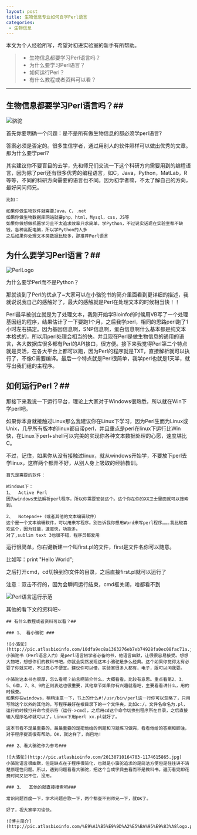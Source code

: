 ```yaml
---
layout: post
title: 生物信息专业如何自学Perl语言
categories:
 - 生物信息
---
```


本文为个人经验所写，希望对初进实验室的新手有所帮助。
>* 生物信息都要学习Perl语言吗？
>* 为什么要学习Perl语言？
>* 如何运行Perl？
>* 有什么教程或者资料可以看？

***

## 生物信息都要学习Perl语言吗？##

![骆驼](http://pic.atlasbioinfo.com/u=1476464461,742736999&fm=27&gp=0.jpg)

首先你要明确一个问题：是不是所有做生物信息的都必须学perl语言?

答案必须是否定的。很多生信学者，通过用别人的软件照样可以做出优秀的文章。那为什么要学perl?

其实建议你不要盲目的去学，先和师兄们交流一下这个科研方向需要用到的编程语言，因为除了perl还有很多优秀的编程语言，如C，Java，Python，MatLab，R等等，不同的科研方向需要的语言也不同。因为初学者嘛，不太了解自己的方向，最好问问师兄。

```
比如：

如果你做生物软件就需要Java，C，.net
如果你做生物数据库网站就要php，html，Mysql，css，JS等
如果你做想做机器学习且不太追求效率只求简单，学Python，不过说实话现在实验室都不缺钱，各种高配电脑，所以学Python的人多
之后如果你处理文本类数据比较多，那推荐Perl语言

```
    
## 为什么要学习Perl语言？##

![PerlLogo](http://pic.atlasbioinfo.com/PerlLogo.jpg)

为什么要学Perl而不是Python？

那就谈到了Perl的优点了~大家可以在小骆驼书的简介里面看到更详细的描述，我就说说我自己的感触好了，最大的感触就是Perl在处理文本的时候相当快！！

Perl最早被创立就是为了处理文本，我刚开始学Bioinfo的时候用VB写了一个处理基因组的程序，结果估计了一下要跑1个月，之后我学perl，相同的思路perl跑了1小时左右搞定。因为基因信息啊，SNP信息啊，蛋白信息啊什么基本都是纯文本本格式的，所以用perl处理会相当的快。并且现在Perl是做生物信息的通用的语言，各大数据库很多都有Perl的API接口，很方便。接下来我觉得Perl第二个特点就是灵活，在各大平台上都可以跑，因为Perl的程序就是TXT，直接解析就可以执行了，不像C需要编译。最后一个特点就是Perl很简单，我学perl也就是1天半，就写出我们组的主程序。

## 如何运行Perl？##

那接下来我说一下运行平台，理论上大家对于Windows很熟悉，所以就在Win下学perl吧。

如果你本身就接触过Linux那么我建议你在Linux下学习，因为Perl生而为Linux或Unix，几乎所有版本的linux都自带perl，并且重点是perl在linux下运行比Win快，在Linux下perl+shell可以完美的实现你各种文本数据处理的心愿，速度堪比C。

不过，记住，如果你从没有接触过linux，就从windows开始学，不要放下perl去学linux，这样两个都弄不好，从别人身上吸取的经验教训。

```
首先是需要的软件：

Windows下：
1、	Active Perl
因为windows无法解析perl程序，所以你需要安装这个。这个你在你的XX卫士里面就可以搜索到。

2、	Notepad++（或者其他的文本编辑软件）
这个是一个文本编辑软件，可以用来写程序。别告诉我你想用Word来写perl程序…….我比较喜欢这个，因为轻量，速度快，功能多。
对了,sublim text 3也很不错，程序员都爱用

```

运行很简单，你右键新建一个叫first.pl的文件，first是文件名你可以随意。

比如写：print "Hello World";

之后打开cmd，cd切换到你文件的目录，之后直接first.pl就可以运行了

注意：双击不行的，因为会瞬间运行结束，cmd框关闭，啥都看不到

![Perl语言运行示范](http://pic.atlasbioinfo.com/Perl%E7%A4%BA%E8%8C%832.JPG)

其他的看下文的资料吧~

```
## 有什么教程或者资料可以看？##

### 1、 看小骆驼 ###

![小骆驼](http://pic.atlasbioinfo.com/10dfa9ec8a1363276eb7eb74928fa0ec08fac71a.jpg)
小骆驼书（Perl语言入门）是perl语言初学者必备的书，他语言幽默，让很很容易接受。想想大物吧，想想你们的教科书吧，你就会突然发现这本小骆驼是多么经典。这个如果你觉得太有必要了你就买吧，不过真心不便宜。建议你可以借，实验室很多人都有，电子，版可以问我要。

小骆驼这本书也很厚，怎么看呢？前言啊简介什么，大概看看，比较有意思。重点看第2、3、5、6章，7、8、9的正则表达也很重要，其他章节如果你有兴趣就看吧，主要看看讲什么，用的时候查。
如果你在windows，稍稍注意一下，书上的什么#!/usr/bin/perl这一行你可以忽略了，只用写除这个以外的其他的。写程序最好在根目录下的一个文件夹，比如c:/。文件名命名为.pl，运行的时候打开命令提示符（运行->cmd），之后用cd这个命令切换到程序所在目录，之后直接输入程序名称就可以了。Linux下用perl xx.pl就好了。

这本书看不是最重要的，最最重要的是把他给的例题和习题练习做完，看看他给的答案和脚注，对于程序提高很有帮助。OK，就这样了，岗巴地!

### 2、看大骆驼作为参考###

![大骆驼](http://pic.atlasbioinfo.com/20130710164703-1174615865.jpg)
小骆驼语言很幽默，但是缺点在于程序很简化，也就是小骆驼追求的是简洁方便但是往往讲不清楚原理性问题。所以，遇到问题看看大骆驼，把这个当成字典去看而不是教科书。遍历看完即花费时间又记不住，没用。

### 3、	其他的就直接搜索吧###

常识问题百度一下，学术问题谷歌一下，两个都查不到师兄一下，就OK了。

好了，祝大家学习愉快。

![博主简介](http://pic.atlasbioinfo.com/%E9%A1%B5%E9%9D%A2%E5%BA%95%E9%83%A8logo.png)